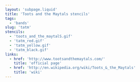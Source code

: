 ```yaml
---
layout: 'subpage.liquid'
title: 'Toots and the Maytals stencils'
tags:
  - 'bands'
slug: 'tatm'
stencils:
  - 'toots_and_the_maytalS.gif'
  - 'tatm_red.gif'
  - 'tatm_yellow.gif'
  - 'tatm_black.gif'
links:
  - href: 'http://www.tootsandthemaytals.com/'
    title: 'official page'
  - href: 'http://en.wikipedia.org/wiki/Toots_&_the_Maytals'
    title: 'wiki'
---
```

